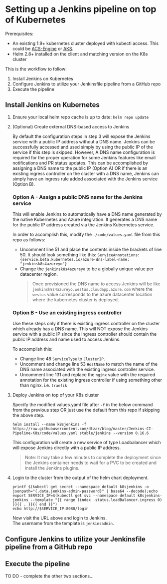 # Setting up a Jenkins pipeline on top of Kubernetes

Prerequisites:

- An existing 1.9+ kubernetes cluster deployed with kubectl access.  This could be [ACS-Engine](https://github.com/Azure/acs-engine/blob/master/docs/kubernetes/deploy.md) or [AKS](https://docs.microsoft.com/en-us/azure/aks/tutorial-kubernetes-deploy-cluster).
- Helm 2.8+ installed on the client and matching version on the K8s cluster

This is the workflow to follow:

1. Install Jenkins on Kubernetes
1. Configure Jenkins to utilize your Jenkinsfile pipeline from a GitHub repo
1. Execute the pipeline

## Install Jenkins on Kubernetes

1. Ensure your local helm repo cache is up to date: `helm repo update`

1. (Optional) Create external DNS-based access to Jenkins

    By default the configuration steps in step 3 will expose the Jenkins service with a public IP address without a DNS name.  Jenkins can be successfully accessed and used simply by using the public IP of the service if this step is skipped. However, A DNS name configuration is required for the proper operation for some Jenkins features like email notifications and PR status updates.  This can be accomplished by assigning a DNS name to the public IP (Option A) OR if there is an existing ingress controller on the cluster with a DNS name, Jenkins can simply have an ingress rule added associated with the Jenkins service (Option B).

    ### Option A - Assign a public DNS name for the Jenkins service

    This will enable Jenkins to automatically have a DNS name generated by the native Kubernetes and Azure integration.  It generates a DNS name for the public IP address created via the Jenkins Kubernetes service.

    In order to accomplish this, modify the `./code/values.yaml` file from this repo as follows:

    - Uncomment line 51 and place the contents inside the brackets of line 50.  It should look something like this: `ServiceAnnotations: {service.beta.kubernetes.io/azure-dns-label-name: "jenkinsk8s4azureyo"}`
    - Change the `jenkinsk8s4azureyo` to be a globally unique value per datacenter region.  
        > Once provisioned the DNS name to access Jenkins will be like `jenkinsk8s4azureyo.westus.cloudapp.azure.com` where the `westus` value corresponds to the azure datacenter location where the kubernetes cluster is deployed.

    ### Option B - Use an existing ingress controller

    Use these steps only if there is existing ingress controller on the cluster which already has a DNS name.  This will NOT expose the Jenkins service with a public IP since the ingress controller should contain the public IP address and name used to access Jenkins.

    To accomplish this:

    - Change line 48 `ServiceType` to `ClusterIP`.
    - Uncomment and change line 53 `HostName` to match the name of the DNS name associated with the existing ingress controller service.
    - Uncomment line 131 and replace the `nginx` value with the required annotation for the existing ingress controller if using something other than nginx. i.e. `traefik`

2. Deploy Jenkins on top of your K8s cluster

    Specify the modified values.yaml file after `-f` in the below command from the previous step OR just use the default from this repo if skipping the above step.

    `helm install --name k8sjenkins -f https://raw.githubusercontent.com/dtzar/blog/master/Jenkins-CI-Pipeline-K8s/code/values.yaml stable/jenkins --version 0.16.6`

    This configuration will create a new service of type Loadbalancer which will expose Jenkins directly with a public IP address.

    > Note: It may take a few minutes to complete the deployment since the Jenkins container needs to wait for a PVC to be created and install the Jenkins plugins.

3. Login to the cluster from the output of the helm chart deployment.

    ```shell
    printf $(kubectl get secret --namespace default k8sjenkins -o jsonpath="{.data.jenkins-admin-password}" | base64 --decode);echo
    export SERVICE_IP=$(kubectl get svc --namespace default k8sjenkins-jenkins --template "{{ range (index .status.loadBalancer.ingress 0) }}{{ . }}{{ end }}")
    echo http://$SERVICE_IP:8080/login
    ```

    Now visit the URL above and login to Jenkins.  
    The username from the template is `jenkinsadmin`.

## Configure Jenkins to utilize your Jenkinsfile pipeline from a GitHub repo

## Execute the pipeline

TO DO - complete the other two sections...